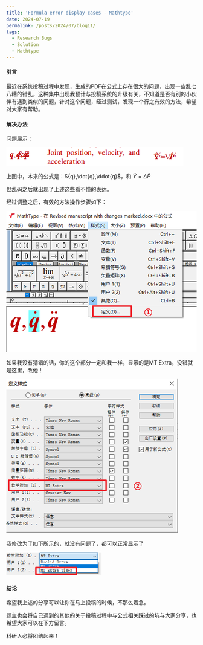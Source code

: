 ```yaml
---
title: 'Formula error display cases - Mathtype'
date: 2024-07-19
permalink: /posts/2024/07/blog11/
tags:
  - Research Bugs
  - Solution
  - Mathtype
---
```


#### 引言

最近在系统投稿过程中发现，生成的PDF在公式上存在很大的问题，出现一些乱七八糟的错乱，这种集中出现我预计与投稿系统的升级有关，不知道是否有别的小伙伴有遇到类似的问题，针对这个问题，经过测试，发现一个行之有效的方法，希望对大家有帮助。

#### 解决办法

问题展示：

![image-20240512123552552-1715488561228-1](./../images/image-20240512123552552-1715488561228-1.png)



上图中，本来的公式是：${q},\dot{q},\ddot{q}$，和 $\widetilde{Y}=\Delta\widetilde{P}$

但乱码之后就出现了上述这些看不懂的表达。

经过调整之后，有效的方法操作步骤如下：

![image](./../images/image-20240512124148492-1715488910364-3.png)

如果我没有猜错的话，你的这个部分一定和我一样，显示的是MT Extra，没错就是这里，改他！

![image-20240512124240576](./../images/image-20240512124240576-1715488961936-5-1738379251440-6-1755317453871-2.png)

我修改为了如下所示的，就没有问题了，都可以正常显示了

![image](./../images/image-20240512124401496-1715489044040-7.png)

#### 结论

希望我上述的分享可以让你在马上投稿的时候，不那么着急。

题主也会将自己遇到的其他的关于投稿过程中与公式相关踩过的坑与大家分享，也希望大家可以在下方留言。

科研人必将团结起来！

